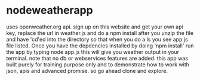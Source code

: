 # nodeweatherapp
uses openweather.org api. sign up on this website and get your own api key, replace the url in weather.js and do a npm install after you unzip the file and have 'cd'ed into the directory so that when you do a ls you see app.js file listed. Once you have the depdencies installed by doing 'npm install' run the app by typing node app.js this will give you weather output in your terminal. note that no db or webservices features are added. this app was built purely for training purpose only and to demonstrate how to work with json, apis and advanced promise. so go ahead clone and explore. 
